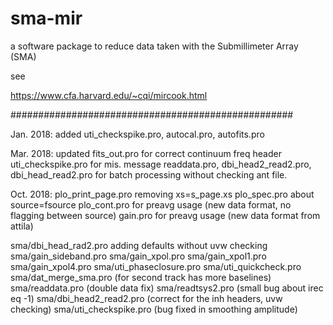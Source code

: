 # sma-mir
a software package to reduce data taken with the Submillimeter Array (SMA)

see

https://www.cfa.harvard.edu/~cqi/mircook.html

###################################################

Jan. 2018: added uti_checkspike.pro, autocal.pro, autofits.pro

Mar. 2018: updated fits_out.pro for correct continuum freq header
                   uti_checkspike.pro for mis. message
                   readdata.pro, dbi_head2_read2.pro, dbi_head_read2.pro
                      for batch processing without checking ant file.

Oct. 2018: 
plo_print_page.pro removing xs=s_page.xs
plo_spec.pro about source=fsource
plo_cont.pro for preavg usage (new data format, 
	  	       	      no flagging between source)
gain.pro  for preavg usage (new data format from attila)

sma/dbi_head_rad2.pro adding defaults without uvw checking
sma/gain_sideband.pro
sma/gain_xpol.pro
sma/gain_xpol1.pro
sma/gain_xpol4.pro
sma/uti_phaseclosure.pro
sma/uti_quickcheck.pro
sma/dat_merge_sma.pro (for second track has more baselines)
sma/readdata.pro (double data fix)
sma/readtsys2.pro (small bug about irec eq -1)
sma/dbi_head2_read2.pro (correct for the inh headers, uvw checking)
sma/uti_checkspike.pro (bug fixed in smoothing amplitude)

